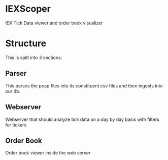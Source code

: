 # IEXScoper
IEX Tick Data viewer and order book visualizer 


# Structure
This is split into 3 sections:

## Parser
This parses the pcap files into its constituent csv files and then ingests into our db.

## Webserver
Webserver that should analyze tick data on a day by day basis with filters for tickers

## Order Book
Order book viewer inside the web server